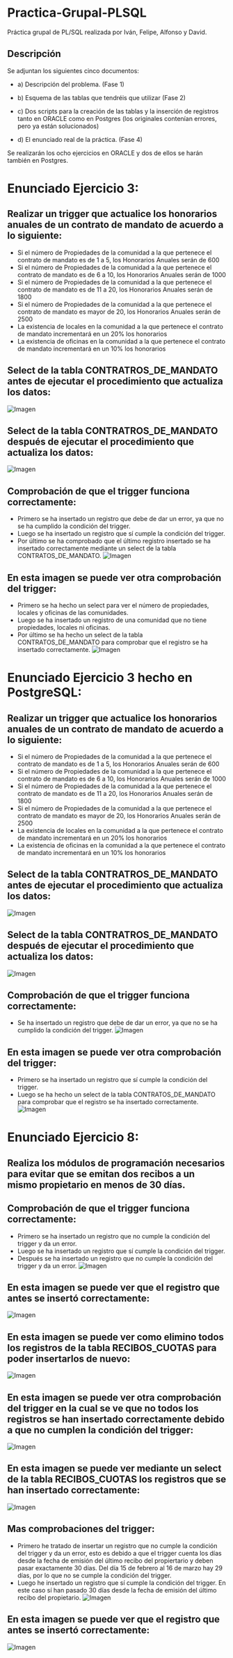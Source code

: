 # Practica-Grupal-PLSQL
Práctica grupal de PL/SQL realizada por Iván, Felipe, Alfonso y David.
## Descripción

Se adjuntan los siguientes cinco documentos:

- a) Descripción del problema. (Fase 1)

- b) Esquema de las tablas que tendréis que utilizar (Fase 2)

- c) Dos scripts para la creación de las tablas y la inserción de registros tanto en ORACLE como en Postgres (los originales contenían errores, pero ya están solucionados)

- d) El enunciado real de la práctica. (Fase 4)

Se realizarán los ocho ejercicios en ORACLE y dos de ellos se harán también en Postgres.

# Enunciado Ejercicio 3:
## Realizar un trigger que actualice los honorarios anuales de un contrato de mandato de acuerdo a lo siguiente:
- Si el número de Propiedades de la comunidad a la que pertenece el contrato de mandato es de 1 a 5, los Honorarios Anuales serán de 600
- Si el número de Propiedades de la comunidad a la que pertenece el contrato de mandato es de 6 a 10, los Honorarios Anuales serán de 1000
- Si el número de Propiedades de la comunidad a la que pertenece el contrato de mandato es de 11 a 20, los Honorarios Anuales serán de 1800
- Si el número de Propiedades de la comunidad a la que pertenece el contrato de mandato es mayor de 20, los Honorarios Anuales serán de 2500
- La existencia de locales en la comunidad a la que pertenece el contrato de mandato incrementará en un 20% los honorarios 
- La existencia de oficinas en la comunidad a la que pertenece el contrato de mandato incrementará en un 10% los honorarios

## Select de la tabla CONTRATROS_DE_MANDATO antes de ejecutar el procedimiento que actualiza los datos:
![Imagen](capturas/ejercicio3-original.png)

## Select de la tabla CONTRATROS_DE_MANDATO después de ejecutar el procedimiento que actualiza los datos:
![Imagen](capturas/ejercicio3-prueba.png)

## Comprobación de que el trigger funciona correctamente:
- Primero se ha insertado un registro que debe de dar un error, ya que no se ha cumplido la condición del trigger.
- Luego se ha insertado un registro que sí cumple la condición del trigger.
- Por último se ha comprobado que el último registro insertado se ha insertado correctamente mediante un select de la tabla CONTRATOS_DE_MANDATO.
![Imagen](capturas/ejercicio3-prueba2.png)

## En esta imagen se puede ver otra comprobación del trigger:
- Primero se ha hecho un select para ver el número de propiedades, locales y oficinas de las comunidades.
- Luego se ha insertado un registro de una comunidad que no tiene propiedades, locales ni oficinas.
- Por último se ha hecho un select de la tabla CONTRATOS_DE_MANDATO para comprobar que el registro se ha insertado correctamente.
![Imagen](capturas/ejercicio3-prueba3.png)


# Enunciado Ejercicio 3 hecho en PostgreSQL:
## Realizar un trigger que actualice los honorarios anuales de un contrato de mandato de acuerdo a lo siguiente:
- Si el número de Propiedades de la comunidad a la que pertenece el contrato de mandato es de 1 a 5, los Honorarios Anuales serán de 600
- Si el número de Propiedades de la comunidad a la que pertenece el contrato de mandato es de 6 a 10, los Honorarios Anuales serán de 1000
- Si el número de Propiedades de la comunidad a la que pertenece el contrato de mandato es de 11 a 20, los Honorarios Anuales serán de 1800
- Si el número de Propiedades de la comunidad a la que pertenece el contrato de mandato es mayor de 20, los Honorarios Anuales serán de 2500
- La existencia de locales en la comunidad a la que pertenece el contrato de mandato incrementará en un 20% los honorarios 
- La existencia de oficinas en la comunidad a la que pertenece el contrato de mandato incrementará en un 10% los honorarios

## Select de la tabla CONTRATROS_DE_MANDATO antes de ejecutar el procedimiento que actualiza los datos:
![Imagen](capturas/ejercicio3-postgre-original.png)

## Select de la tabla CONTRATROS_DE_MANDATO después de ejecutar el procedimiento que actualiza los datos:
![Imagen](capturas/ejercicio3-postgre-prueba.png)

## Comprobación de que el trigger funciona correctamente:
- Se ha insertado un registro que debe de dar un error, ya que no se ha cumplido la condición del trigger.
![Imagen](capturas/ejercicio3-postgre-prueba2.png)

## En esta imagen se puede ver otra comprobación del trigger:
- Primero se ha insertado un registro que sí cumple la condición del trigger.
- Luego se ha hecho un select de la tabla CONTRATOS_DE_MANDATO para comprobar que el registro se ha insertado correctamente.
![Imagen](capturas/ejercicio3-postgre-prueba3.png)


# Enunciado Ejercicio 8:
## Realiza los módulos de programación necesarios para evitar que se emitan dos recibos a un mismo propietario en menos de 30 días.

## Comprobación de que el trigger funciona correctamente:
- Primero se ha insertado un registro que no cumple la condición del trigger y da un error.
- Luego se ha insertado un registro que sí cumple la condición del trigger.
- Después se ha insertado un registro que no cumple la condición del trigger y da un error.
![Imagen](capturas/ejercicio8-prueba.png)

## En esta imagen se puede ver que el registro que antes se insertó correctamente:
![Imagen](capturas/ejercicio8-select.png)

## En esta imagen se puede ver como elimino todos los registros de la tabla RECIBOS_CUOTAS para poder insertarlos de nuevo:
![Imagen](capturas/ejercicio8-prueba2.png)

## En esta imagen se puede ver otra comprobación del trigger en la cual se ve que no todos los registros se han insertado correctamente debido a que no cumplen la condición del trigger:
![Imagen](capturas/ejercicio8-prueba3.png)

## En esta imagen se puede ver mediante un select de la tabla RECIBOS_CUOTAS los registros que se han insertado correctamente:
![Imagen](capturas/ejercicio8-prueba4.png)

## Mas comprobaciones del trigger:
- Primero he tratado de insertar un registro que no cumple la condición del trigger y da un error, esto es debido a que el trigger cuenta los días desde la fecha de emisión del último recibo del propiertario y deben pasar exactamente 30 días. Del día 15 de febrero al 16 de marzo hay 29 días, por lo que no se cumple la condición del trigger.
- Luego he insertado un registro que sí cumple la condición del trigger. En este caso sí han pasado 30 días desde la fecha de emisión del último recibo del propietario.
![Imagen](capturas/ejercicio8-prueba5.png)

## En esta imagen se puede ver que el registro que antes se insertó correctamente:
![Imagen](capturas/ejercicio8-prueba6.png)
